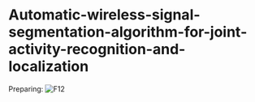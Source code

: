 # Automatic-wireless-signal-segmentation-algorithm-for-joint-activity-recognition-and-localization
Preparing:
![F12](https://github.com/F4tt/Automatic-wireless-signal-segmentation-algorithm-for-joint-activity-recognition-and-localization/assets/122816713/da5ecda3-95a5-457f-ac39-9839b783480e)
